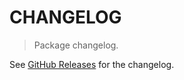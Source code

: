 # CHANGELOG

> Package changelog.

See [GitHub Releases](https://github.com/stdlib-js/ndarray-base-assert-is-order/releases) for the changelog.